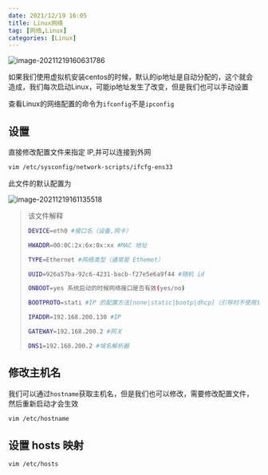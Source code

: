 ```yaml
---
date: 2021/12/19 16:05
title: Linux网络
tag: [网络,Linux]
categories: [Linux]
---
```


![image-20211219160631786](https://ooszy.cco.vin/img/blog-note/image-20211219160631786.png?x-oss-process=style/pictureProcess1)

如果我们使用虚拟机安装centos的时候，默认的ip地址是自动分配的，这个就会造成，我们每次启动Linux，可能ip地址发生了改变，但是我们也可以手动设置

查看Linux的网络配置的命令为`ifconfig`不是`ipconfig`



## 设置

直接修改配置文件来指定 IP,并可以连接到外网

```sh
vim /etc/sysconfig/network-scripts/ifcfg-ens33
```

此文件的默认配置为

![image-20211219161135518](https://ooszy.cco.vin/img/blog-note/image-20211219161135518.png?x-oss-process=style/pictureProcess1)

> 该文件解释
>
> ```sh
> DEVICE=eth0 #接口名（设备,网卡） 
> 
> HWADDR=00:0C:2x:6x:0x:xx #MAC 地址 
> 
> TYPE=Ethernet #网络类型（通常是 Ethemet） 
> 
> UUID=926a57ba-92c6-4231-bacb-f27e5e6a9f44 #随机 id 
> 
> ONBOOT=yes 系统启动的时候网络接口是否有效(yes/no)
> 
> BOOTPROTO=stati #IP 的配置方法[none|static|bootp|dhcp]（引导时不使用协议|静态分配 IP|BOOTP 协议|DHCP 协议） 
> 
> IPADDR=192.168.200.130 #IP
> 
> GATEWAY=192.168.200.2 #网关
> 
> DNS1=192.168.200.2 #域名解析器
> ```



## 修改主机名

我们可以通过`hostname`获取主机名，但是我们也可以修改，需要修改配置文件，然后重新启动才会生效

```sh
vim /etc/hostname
```



## 设置 hosts 映射

```sh
vim /etc/hosts
```

